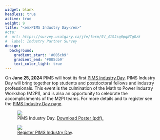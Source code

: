 ```yaml
---
widget: blank
headless: true
active: true
weight: 9 
title: "<em>PIMS Industry Day</em>"
#cta:
#  url: https://survey.ucalgary.ca/jfe/form/SV_41SJsq6pqN7gOzk
#  label: Industry Partner Survey
design:
  background:
    gradient_start: '#005cb9'
    gradient_end: '#005cb9'
    text_color_light: true
---
```


On **June 25, 2024** PIMS will host its first [PIMS Industry
Day](https://pims.math.ca/events/240625-pid). PIMS Industry Day will bring
together top students and postdoctoral fellows and industry professionals. This
event is the culmination of the Math to Power Industry Workshop (M2PI), and is
also an opportunity to celebrate the accomplishments of the M2PI teams. For more
details and to register see the [PIMS Industry Day
page](https://pims.math.ca/events/240625-pid).

<div class="row align-items-end">
<div class="col-6">
  <figure>
  <a href="/media/PIMS_Industry_Day_2024.png"><img src="/media/PIMS_Industry_Day_2024.png" /></a>
  <figcaption>PIMS Industry Day. <a
  href="/media/PIMS_Industry_Day_2024.pdf">Download Poster
  (pdf).</a></figcaption>
</div>
<div class="col-1"> </div>
<div class="col-4" style="bottom: 0"> 
  <figure>
  <img src="/media/IndustryDayQR.png" />
  <figcaption><a href="https://pims.math.ca/events/240625-pid">Register PIMS Industry Day</a>.</figcaption>
  </figure>
</div>
<div class="col-1">
</div>
</div>

